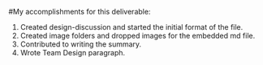 #My accomplishments for this deliverable:
1. Created design-discussion and started the initial format of the file.
2. Created image folders and dropped images for the embedded md file.
3. Contributed to writing the summary.
4. Wrote Team Design paragraph.